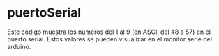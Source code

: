 # puertoSerial
Este código muestra los números del 1 al 9 (en ASCII del 48 a 57) en el puerto serial. Estos valores se pueden visualizar en el monitor serie del arduino.
